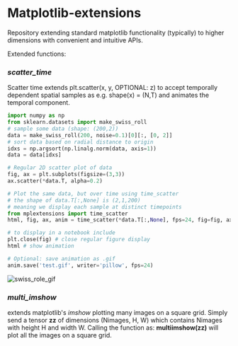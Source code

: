 # Matplotlib-extensions

Repository extending standard matplotlib functionality (typically) to higher dimensions with convenient and intuitive APIs.

Extended functions:

### _scatter_time_
Scatter time extends plt.scatter(x, y, OPTIONAL: z) to accept temporally dependent spatial samples as e.g. shape(x) = (N,T) and animates
the temporal component.

```python
import numpy as np
from sklearn.datasets import make_swiss_roll
# sample some data (shape: (200,2))
data = make_swiss_roll(200, noise=0.1)[0][:, [0, 2]]
# sort data based on radial distance to origin
idxs = np.argsort(np.linalg.norm(data, axis=1))
data = data[idxs]

# Regular 2D scatter plot of data
fig, ax = plt.subplots(figsize=(3,3))
ax.scatter(*data.T, alpha=0.2)

# Plot the same data, but over time using time_scatter
# the shape of data.T[:,None] is (2,1,200)
# meaning we display each sample at distinct timepoints
from mplextensions import time_scatter
html, fig, ax, anim = time_scatter(*data.T[:,None], fps=24, fig=fig, ax=ax)

# to display in a notebook include
plt.close(fig) # close regular figure display
html # show animation

# Optional: save animation as .gif
anim.save('test.gif', writer='pillow', fps=24)
```

![swiss_role_gif](https://github.com/user-attachments/assets/a8f0ba54-516b-4eaa-a9a4-587a99a353f8)


### _multi_imshow_
extends matplotlib's _imshow_ plotting many images on a square grid. Simply send a tensor **zz** of dimensions (Nimages, H, W) which contains Nimages with height H and width W. Calling the function as: **multiimshow(zz)** will plot all the images on a square grid.

